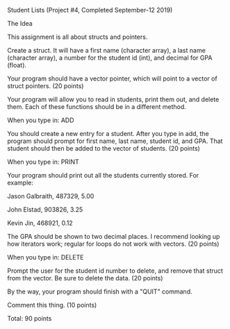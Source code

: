 Student Lists (Project #4, Completed September-12 2019)

The Idea

This assignment is all about structs and pointers.

 

Create a struct.  It will have a first name (character array), a last name (character array), a number for the student id (int), and decimal for GPA (float).

 

Your program should have a vector pointer, which will point to a vector of struct pointers. (20 points)

 

Your program will allow you to read in students, print them out, and delete them.  Each of these functions should be in a different method.

 

When you type in: ADD

You should create a new entry for a student.  After you type in add, the program should prompt for first name, last name, student id, and GPA.  That student should then be added to the vector of students. (20 points)

 

When you type in: PRINT

Your program should print out all the students currently stored.  For example:

 

Jason Galbraith, 487329, 5.00

John Elstad, 903826, 3.25

Kevin Jin, 468921, 0.12

 

The GPA should be shown to two decimal places. I recommend looking up how iterators work; regular for loops do not work with vectors. (20 points)

 

When you type in: DELETE

Prompt the user for the student id number to delete, and remove that struct from the vector. Be sure to delete the data. (20 points)

 

By the way, your program should finish with a "QUIT" command.

 

Comment this thing. (10 points)

 

Total: 90 points
